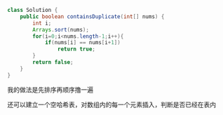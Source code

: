 ```java
class Solution {
    public boolean containsDuplicate(int[] nums) {
        int i;
        Arrays.sort(nums);
        for(i=0;i<nums.length-1;i++){
            if(nums[i] == nums[i+1])
                return true;
        }
        return false;
    }
}
```

  我的做法是先排序再顺序撸一遍
  
  还可以建立一个空哈希表，对数组内的每一个元素插入，判断是否已经在表内

